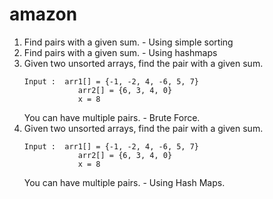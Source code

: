 # amazon

1. Find pairs with a given sum. - Using simple sorting 
2. Find pairs with a given sum. - Using hashmaps
3. Given two unsorted arrays, find the pair with a given sum.
    ```
    Input :  arr1[] = {-1, -2, 4, -6, 5, 7}
                arr2[] = {6, 3, 4, 0}  
                x = 8
    ```
    You can have multiple pairs. - Brute Force.
4. Given two unsorted arrays, find the pair with a given sum.
    ```
    Input :  arr1[] = {-1, -2, 4, -6, 5, 7}
                arr2[] = {6, 3, 4, 0}  
                x = 8
    ```
    You can have multiple pairs. - Using Hash Maps.
